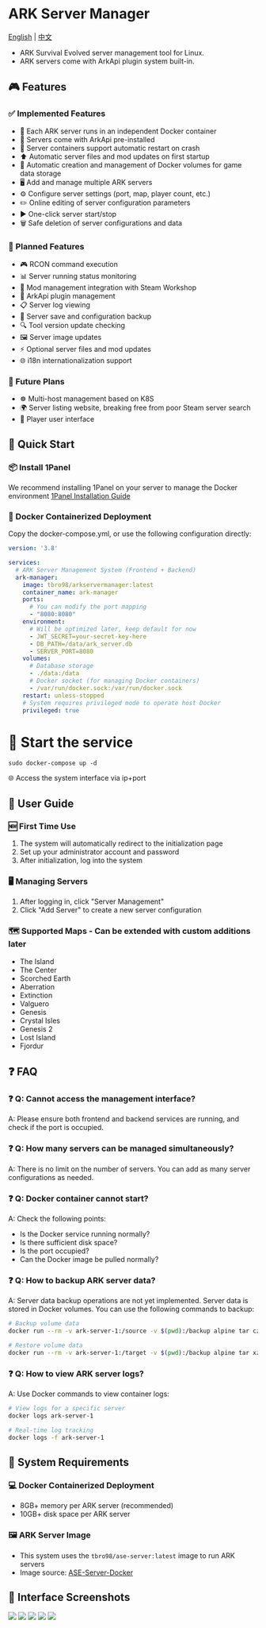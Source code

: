 # ARK Server Manager

[English](README.md) | [中文](README-zh.md)

- ARK Survival Evolved server management tool for Linux.
- ARK servers come with ArkApi plugin system built-in.

## 🎮 Features

### ✅ Implemented Features
- 🐳 Each ARK server runs in an independent Docker container
- 🔌 Servers come with ArkApi pre-installed
- 🔄 Server containers support automatic restart on crash
- ⬆️ Automatic server files and mod updates on first startup
- 💾 Automatic creation and management of Docker volumes for game data storage
- 🖥️ Add and manage multiple ARK servers
- ⚙️ Configure server settings (port, map, player count, etc.)
- ✏️ Online editing of server configuration parameters
- ▶️ One-click server start/stop
- 🗑️ Safe deletion of server configurations and data

### 🚧 Planned Features
- 🎮 RCON command execution
- 📊 Server running status monitoring
- 🎨 Mod management integration with Steam Workshop
- 🔧 ArkApi plugin management
- 📋 Server log viewing
- 💾 Server save and configuration backup
- 🔍 Tool version update checking
- 🖼️ Server image updates
- ⚡ Optional server files and mod updates
- 🌐 i18n internationalization support

### 🚀 Future Plans
- ☸️ Multi-host management based on K8S
- 🌍 Server listing website, breaking free from poor Steam server search
- 👥 Player user interface

## 🚀 Quick Start

### 📦 Install 1Panel
We recommend installing 1Panel on your server to manage the Docker environment
[1Panel Installation Guide](https://1panel.cn/docs/v2/installation/online_installation/)

### 🐳 Docker Containerized Deployment

Copy the docker-compose.yml, or use the following configuration directly:
```yml
version: '3.8'

services:
  # ARK Server Management System (Frontend + Backend)
  ark-manager:
    image: tbro98/arkservermanager:latest
    container_name: ark-manager
    ports:
      # You can modify the port mapping
      - "8080:8080"
    environment:
      # Will be optimized later, keep default for now
      - JWT_SECRET=your-secret-key-here
      - DB_PATH=/data/ark_server.db
      - SERVER_PORT=8080
    volumes:
      # Database storage
      - ./data:/data
      # Docker socket (for managing Docker containers)
      - /var/run/docker.sock:/var/run/docker.sock
    restart: unless-stopped
    # System requires privileged mode to operate host Docker
    privileged: true

```

# 🚀 Start the service
```
sudo docker-compose up -d
```

🌐 Access the system interface via ip+port

## 📖 User Guide

### 🆕 First Time Use
1. The system will automatically redirect to the initialization page
2. Set up your administrator account and password
3. After initialization, log into the system

### 🖥️ Managing Servers
1. After logging in, click "Server Management"
2. Click "Add Server" to create a new server configuration

### 🗺️ Supported Maps - Can be extended with custom additions later
- The Island
- The Center
- Scorched Earth
- Aberration
- Extinction
- Valguero
- Genesis
- Crystal Isles
- Genesis 2
- Lost Island
- Fjordur

## ❓ FAQ

### ❓ Q: Cannot access the management interface?
A: Please ensure both frontend and backend services are running, and check if the port is occupied.

### ❓ Q: How many servers can be managed simultaneously?
A: There is no limit on the number of servers. You can add as many server configurations as needed.

### ❓ Q: Docker container cannot start?
A: Check the following points:
- Is the Docker service running normally?
- Is there sufficient disk space?
- Is the port occupied?
- Can the Docker image be pulled normally?

### ❓ Q: How to backup ARK server data?
A: Server data backup operations are not yet implemented. Server data is stored in Docker volumes. You can use the following commands to backup:
```bash
# Backup volume data
docker run --rm -v ark-server-1:/source -v $(pwd):/backup alpine tar czf /backup/ark-server-1-backup.tar.gz -C /source .

# Restore volume data
docker run --rm -v ark-server-1:/target -v $(pwd):/backup alpine tar xzf /backup/ark-server-1-backup.tar.gz -C /target
```

### ❓ Q: How to view ARK server logs?
A: Use Docker commands to view container logs:
```bash
# View logs for a specific server
docker logs ark-server-1

# Real-time log tracking
docker logs -f ark-server-1
```

## 🔧 System Requirements

### 💻 Docker Containerized Deployment
- 8GB+ memory per ARK server (recommended)
- 10GB+ disk space per ARK server

### 🖼️ ARK Server Image
- This system uses the `tbro98/ase-server:latest` image to run ARK servers
- Image source: [ASE-Server-Docker](https://github.com/tbro199803/ASE-Server-Docker)

## 📸 Interface Screenshots
![](./docs/imgs/img_servers.png)
![](./docs/imgs/ima_base.png)
![](./docs/imgs/img_GameUserSettings.png)
![](./docs/imgs/img_GameIni.png)
![](./docs/imgs/img_args.png) 